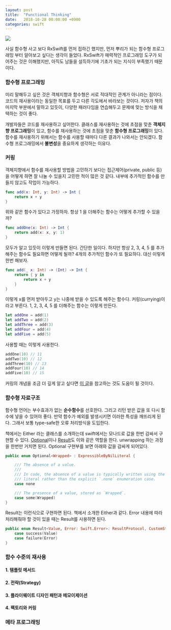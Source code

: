 ```yaml
---
layout: post
title:  "Functional Thinking"
date:   2018-10-28 00:00:00 +0900
categories: swift
---
```


![](https://ws1.sinaimg.cn/large/006tNbRwgy1fwoa7dxq2fj30dw0i8myr.jpg)

사실 함수형 사고 보다 RxSwift를 먼저 접하긴 했지만, 먼저 뿌리가 되는 함수형 프로그래밍 부터 알아보고 싶다는 생각이 들었다. RxSwift가 매력적인 프로그래밍 도구가 되어주는 것은 이해했지만, 아직도 남들을 설득하기에 기초가 되는 지식이 부족했기 때문이다.

### 함수형 프로그래밍

미리 말해두고 싶은 것은 객체지향과 함수형은 서로 적대적인 관계가 아니라는 점이다. 코드의 재사용이라는 동일한 목표를 두고 다른 각도에서 바라보는 것이다. 저자가 책의 마지막 부분에서 말하고 있듯이, 다양한 패러다임을 연습해두고 문제에 맞는 방식을 채택하는 것이 좋다.

개발자들은 코드를 재사용하고 싶어한다. 클래스를 재사용하는 것에 초점을 맞춘 **객체지향 프로그래밍**이 있고, 함수를 재사용하는 것에 초점을 맞춘 **함수형 프로그래밍**이 있다. 함수를 재사용하기 위해서는 함수를 사용할 때마다 다른 결과가 나와서는 안되겠다. 함수형 프로그래밍에서 **불변성**을 중요하게 생각하는 이유다.

### 커링

객체지향에서 함수를 재사용할 방법을 고민하기 보다는 접근제어(private, public 등) 을 어떻게 하면 잘 나눌 수 있을지 고민한 적이 많은 것 같다. 내부에 추가적인 함수를 만들지 않고도 작업이 가능하다.

```swift
func add(x: Int, y: Int) -> Int {
    return x + y
}
```

위와 같은 함수가 있다고 가정하자. 항상 1 을 더해주는 함수는 어떻게 추가할 수 있을까?

```swift
func addOne(x: Int) -> Int {
    return add(x: x, y: 1)
}
```

모두가 알고 있듯이 이렇게 만들면 된다. 간단한 일이다. 하지만 항상 2, 3, 4, 5 를 추가해주는 함수도 필요하면 어떻게 될까? 4개의 추가적인 함수가 또 필요하다. 대신 이렇게 한번 해보자.

```swift
func add(_ x: Int) -> (Int) -> Int {
    return { y in
        return x + y
    }
}
```

이렇게 x를 먼저 받아두고 y는 나중에 받을 수 있도록 해주는 함수다. 커링(currying)이라고 부른다. 1, 2, 3, 4, 5 를 더해주는 함수는 이렇게 만든다.

```swift
let addOne = add(1)
let addTwo = add(2)
let addThree = add(3)
let addFour = add(4)
let addFive = add(5)
```

사용할 때는 이렇게 사용한다.

```swift
addOne(10) // 11
addTwo(10) // 12
addThree(10) // 13
addFour(10) // 14
addFive(10) // 15
```

커링의 개념을 조금 더 깊게 알고 싶다면 [이 글](https://edykim.com/ko/post/writing-a-curling-currying-function-in-javascript/)을 참고하는 것도 도움이 될 것이다.


### 함수형 자료구조
함수형 언어는 부수효과가 없는 **순수함수**를 선호한다. 그리고 리턴 받은 값을 또 다시 함수에 넣을 수 있어야 좋다. 만약 함수가 예외를 발생시키면 이러한 특성을 깨뜨리게 된다. 그래서 보통 type-safe한 오류 처리방식을 도입한다.

책에서는 Either 라는 클래스를 소개하는데 swift에서는 모나드로 값을 한번 감싸서 구현할 수 있다. [Optional](https://developer.apple.com/documentation/swift/optional)이나 [Result](https://github.com/antitypical/Result)도 이와 같은 역할을 한다. unwrapping 하는 과정을 한번만 거치면 된다. Optional 구현부를 보면 아래와 값을 감싸게 되어있다.

```swift
public enum Optional<Wrapped> : ExpressibleByNilLiteral {

    /// The absence of a value.
    ///
    /// In code, the absence of a value is typically written using the `nil`
    /// literal rather than the explicit `.none` enumeration case.
    case none

    /// The presence of a value, stored as `Wrapped`.
    case some(Wrapped)
}
```

Result는 이런식으로 구현하면 된다. 책에서 소개한 Either과 같다. Error 내용에 따라 처리해줘야 할 것이 있을 때는 Result를 사용하면 된다.

```swift
public enum Result<Value, Error: Swift.Error>: ResultProtocol, CustomStringConvertible, CustomDebugStringConvertible {
    case success(Value)
    case failure(Error)
}
```

### 함수 수준의 재사용

#### 1. 템플릿 메서드

#### 2. 전략(Strategy)

#### 3. 플라이웨이트 디자인 패턴과 메모이제이션

#### 4. 팩토리와 커링

### 메타 프로그래밍

